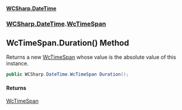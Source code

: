 #### [WCSharp.DateTime](README.md 'README')
### [WCSharp.DateTime](WCSharp.DateTime.md 'WCSharp.DateTime').[WcTimeSpan](WCSharp.DateTime.WcTimeSpan.md 'WCSharp.DateTime.WcTimeSpan')

## WcTimeSpan.Duration() Method

Returns a new [WcTimeSpan](WCSharp.DateTime.WcTimeSpan.md 'WCSharp.DateTime.WcTimeSpan') whose value is the absolute value of this instance.

```csharp
public WCSharp.DateTime.WcTimeSpan Duration();
```

#### Returns
[WcTimeSpan](WCSharp.DateTime.WcTimeSpan.md 'WCSharp.DateTime.WcTimeSpan')